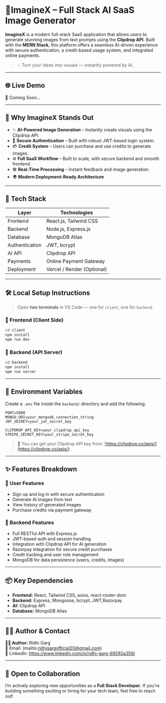 # 🧠ImagineX – Full Stack AI SaaS Image Generator

**ImagineX** is a modern full-stack SaaS application that allows users to generate stunning images from text prompts using the **Clipdrop API**. Built with the **MERN Stack**, this platform offers a seamless AI-driven experience with secure authentication, a credit-based usage system, and integrated online payments.

> 💡 Turn your ideas into visuals — instantly powered by AI.

---

## 🌐 Live Demo

🚀 Coming Soon...

---

## 🎯 Why ImagineX Stands Out

- ✨ **AI-Powered Image Generation** – Instantly create visuals using the Clipdrop API.
- 🔐 **Secure Authentication** – Built with robust JWT-based login system.
- 💳 **Credit System** – Users can purchase and use credits to generate images.
- ⚙️ **Full SaaS Workflow** – Built to scale, with secure backend and smooth frontend.
- 🛠️ **Real-Time Processing** – Instant feedback and image generation.
- 🌍 **Modern Deployment-Ready Architecture**

---

## 🧰 Tech Stack

| Layer         | Technologies                          |
|---------------|----------------------------------------|
| Frontend      | React.js, Tailwind CSS                 |
| Backend       | Node.js, Express.js                    |
| Database      | MongoDB Atlas                          |
| Authentication| JWT, bcrypt                            |
| AI API        | Clipdrop API                           |
| Payments      | Online Payment Gateway                 |
| Deployment    | Vercel / Render (Optional)             |

---

## 🛠️ Local Setup Instructions

> Open **two terminals** in VS Code — one for `client`, one for `backend`.

### 🔹 Frontend (Client Side)

```bash
cd client
npm install
npm run dev
```

### 🔹 Backend (API Server)

```bash
cd backend
npm install
npm run server
```

---

## 🔐 Environment Variables

Create a `.env` file inside the `backend/` directory and add the following:

```env
PORT=5000
MONGO_URI=your_mongodb_connection_string
JWT_SECRET=your_jwt_secret_key

CLIPDROP_API_KEY=your_clipdrop_api_key
STRIPE_SECRET_KEY=your_stripe_secret_key
```

> 🧠 You can get your Clipdrop API key from: [https://clipdrop.co/apis/](https://clipdrop.co/apis/)

---

## ✨ Features Breakdown

### 👤 User Features

- Sign up and log in with secure authentication
- Generate AI images from text
- View history of generated images
- Purchase credits via payment gateway

### 🧰 Backend Features

- Full RESTful API with Express.js
- JWT-based auth and session handling
- Integration with Clipdrop API for AI generation
- Razorpay integration for secure credit purchases
- Credit tracking and user role management
- MongoDB for data persistence (users, credits, images)

---

## 📦 Key Dependencies

- **Frontend:** React, Tailwind CSS, axios, react-router-dom
- **Backend:** Express, Mongoose, bcrypt, JWT,Razorpay
- **AI:** Clipdrop API
- **Database:** MongoDB Atlas

---

## 👨‍💻 Author & Contact

**🧑‍💻 Author:** Ridhi Garg  
📧 Email: (mailto:ridhigargofficial20@gmail.com)  
🔗 LinkedIn: https://www.linkedin.com/in/ridhi-garg-69292a359/

---

## 🤝 Open to Collaboration

I’m actively exploring new opportunities as a **Full Stack Developer**. If you're building something exciting or hiring for your tech team, feel free to reach out!

